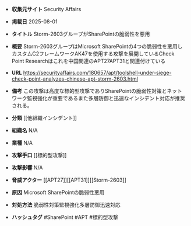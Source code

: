 - **収集元サイト**
Security Affairs

- **掲載日**
2025-08-01

- **タイトル**
Storm-2603グループがSharePointの脆弱性を悪用

- **概要**
Storm-2603グループはMicrosoft SharePointの4つの脆弱性を悪用しカスタムC2フレームワークAK47を使用する攻撃を展開しているCheck Point Researchはこれを中国関連のAPT27APT31と関連付けている

- **URL**
https://securityaffairs.com/180657/apt/toolshell-under-siege-check-point-analyzes-chinese-apt-storm-2603.html

- **備考**
この攻撃は高度な標的型攻撃でありSharePointの脆弱性対策とネットワーク監視強化が重要であるまた多層防御と迅速なインシデント対応が推奨される。

- **分類**
[[他組織インシデント]]

- **組織名**
N/A

- **業種**
N/A

- **攻撃手口**
[[標的型攻撃]]

- **攻撃影響**
N/A

- **脅威アクター**
[[APT27]][[APT31]][[Storm-2603]]

- **原因**
Microsoft SharePointの脆弱性悪用

- **対処方法**
脆弱性対策監視強化多層防御迅速対応

- **ハッシュタグ**
#SharePoint #APT #標的型攻撃
